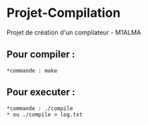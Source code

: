 # Projet-Compilation
Projet de création d'un compilateur - M1ALMA

Pour compiler : 
-----------
	*commande : make
	
	
Pour executer :
-----------
	*commande : ./compile
	* ou ./compile > log.txt

